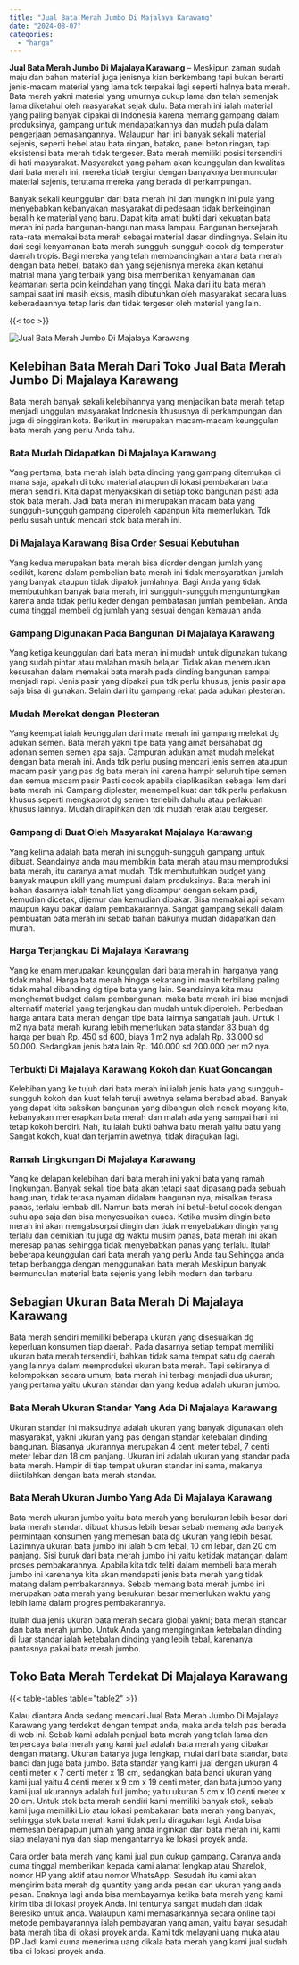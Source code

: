 ```yaml
---
title: "Jual Bata Merah Jumbo Di Majalaya Karawang"
date: "2024-08-07"
categories: 
  - "harga"
---
```


**Jual Bata Merah Jumbo Di Majalaya Karawang** – Meskipun zaman sudah maju dan bahan material juga jenisnya kian berkembang tapi bukan berarti jenis-macam material yang lama tdk terpakai lagi seperti halnya bata merah. Bata merah yakni material yang umurnya cukup lama dan telah semenjak lama diketahui oleh masyarakat sejak dulu. Bata merah ini ialah material yang paling banyak dipakai di Indonesia karena memang gampang dalam produksinya, gampang untuk mendapatkannya dan mudah pula dalam pengerjaan pemasangannya. Walaupun hari ini banyak sekali material sejenis, seperti hebel atau bata ringan, batako, panel beton ringan, tapi eksistensi bata merah tidak tergeser. Bata merah memiliki posisi tersendiri di hati masyarakat. Masyarakat yang paham akan keunggulan dan kwalitas dari bata merah ini, mereka tidak tergiur dengan banyaknya bermunculan material sejenis, terutama mereka yang berada di perkampungan.

Banyak sekali keunggulan dari bata merah ini dan mungkin ini pula yang menyebabkan kebanyakan masyarakat di pedesaan tidak berkeinginan beralih ke material yang baru. Dapat kita amati bukti dari kekuatan bata merah ini pada bangunan-bangunan masa lampau. Bangunan bersejarah rata-rata memakai bata merah sebagai material dasar dindingnya. Selain itu dari segi kenyamanan bata merah sungguh-sungguh cocok dg temperatur daerah tropis. Bagi mereka yang telah membandingkan antara bata merah dengan bata hebel, batako dan yang sejenisnya mereka akan ketahui matrial mana yang terbaik yang bisa memberikan kenyamanan dan keamanan serta poin keindahan yang tinggi. Maka dari itu bata merah sampai saat ini masih eksis, masih dibutuhkan oleh masyarakat secara luas, keberadaannya tetap laris dan tidak tergeser oleh material yang lain.

{{< toc >}}

![Jual Bata Merah Jumbo Di Majalaya Karawang](/images/jual-bata-merah-17.png)

## Kelebihan Bata Merah Dari Toko Jual Bata Merah Jumbo Di Majalaya Karawang

Bata merah banyak sekali kelebihannya yang menjadikan bata merah tetap menjadi unggulan masyarakat Indonesia khususnya di perkampungan dan juga di pinggiran kota. Berikut ini merupakan macam-macam keunggulan bata merah yang perlu Anda tahu.

### Bata Mudah Didapatkan Di Majalaya Karawang

Yang pertama, bata merah ialah bata dinding yang gampang ditemukan di mana saja, apakah di toko material ataupun di lokasi pembakaran bata merah sendiri. Kita dapat menyaksikan di setiap toko bangunan pasti ada stok bata merah. Jadi bata merah ini merupakan macam bata yang sungguh-sungguh gampang diperoleh kapanpun kita memerlukan. Tdk perlu susah untuk mencari stok bata merah ini.

### Di Majalaya Karawang Bisa Order Sesuai Kebutuhan

Yang kedua merupakan bata merah bisa diorder dengan jumlah yang sedikit, karena dalam pembelian bata merah ini tidak mensyaratkan jumlah yang banyak ataupun tidak dipatok jumlahnya. Bagi Anda yang tidak membutuhkan banyak bata merah, ini sungguh-sungguh menguntungkan karena anda tidak perlu keder dengan pembatasan jumlah pembelian. Anda cuma tinggal membeli dg jumlah yang sesuai dengan kemauan anda.

### Gampang Digunakan Pada Bangunan Di Majalaya Karawang

Yang ketiga keunggulan dari bata merah ini mudah untuk digunakan tukang yang sudah pintar atau malahan masih belajar. Tidak akan menemukan kesusahan dalam memakai bata merah pada dinding bangunan sampai menjadi rapi. Jenis pasir yang dipakai pun tdk perlu khusus, jenis pasir apa saja bisa di gunakan. Selain dari itu gampang rekat pada adukan plesteran.

### Mudah Merekat dengan Plesteran

Yang keempat ialah keunggulan dari mata merah ini gampang melekat dg adukan semen. Bata merah yakni tipe bata yang amat bersahabat dg adonan semen semen apa saja. Campuran adukan amat mudah melekat dengan bata merah ini. Anda tdk perlu pusing mencari jenis semen ataupun macam pasir yang pas dg bata merah ini karena hampir seluruh tipe semen dan semua macam pasir Pasti cocok apabila diaplikasikan sebagai lem dari bata merah ini. Gampang diplester, menempel kuat dan tdk perlu perlakuan khusus seperti mengkaprot dg semen terlebih dahulu atau perlakuan khusus lainnya. Mudah dirapihkan dan tdk mudah retak atau bergeser.

### Gampang di Buat Oleh Masyarakat Majalaya Karawang

Yang kelima adalah bata merah ini sungguh-sungguh gampang untuk dibuat. Seandainya anda mau membikin bata merah atau mau memproduksi bata merah, itu caranya amat mudah. Tdk membutuhkan budget yang banyak maupun skill yang mumpuni dalam produksinya. Bata merah ini bahan dasarnya ialah tanah liat yang dicampur dengan sekam padi, kemudian dicetak, dijemur dan kemudian dibakar. Bisa memakai api sekam maupun kayu bakar dalam pembakarannya. Sangat gampang sekali dalam pembuatan bata merah ini sebab bahan bakunya mudah didapatkan dan murah.

### Harga Terjangkau Di Majalaya Karawang

Yang ke enam merupakan keunggulan dari bata merah ini harganya yang tidak mahal. Harga bata merah hingga sekarang ini masih terbilang paling tidak mahal dibanding dg tipe bata yang lain. Seandainya kita mau menghemat budget dalam pembangunan, maka bata merah ini bisa menjadi alternatif material yang terjangkau dan mudah untuk diperoleh. Perbedaan harga antara bata merah dengan tipe bata lainnya sangatlah jauh. Untuk 1 m2 nya bata merah kurang lebih memerlukan bata standar 83 buah dg harga per buah Rp. 450 sd 600, biaya 1 m2 nya adalah Rp. 33.000 sd 50.000. Sedangkan jenis bata lain Rp. 140.000 sd 200.000 per m2 nya.

### Terbukti Di Majalaya Karawang Kokoh dan Kuat Goncangan

Kelebihan yang ke tujuh dari bata merah ini ialah jenis bata yang sungguh-sungguh kokoh dan kuat telah teruji awetnya selama berabad abad. Banyak yang dapat kita saksikan bangunan yang dibangun oleh nenek moyang kita, kebanyakan menerapkan bata merah dan malah ada yang sampai hari ini tetap kokoh berdiri. Nah, itu ialah bukti bahwa batu merah yaitu batu yang Sangat kokoh, kuat dan terjamin awetnya, tidak diragukan lagi.

### Ramah Lingkungan Di Majalaya Karawang

Yang ke delapan kelebihan dari bata merah ini yakni bata yang ramah lingkungan. Banyak sekali tipe bata akan tetapi saat dipasang pada sebuah bangunan, tidak terasa nyaman didalam bangunan nya, misalkan terasa panas, terlalu lembab dll. Namun bata merah ini betul-betul cocok dengan suhu apa saja dan bisa menyesuaikan cuaca. Ketika musim dingin bata merah ini akan mengabsorpsi dingin dan tidak menyebabkan dingin yang terlalu dan demikian itu juga dg waktu musim panas, bata merah ini akan meresap panas sehingga tidak menyebabkan panas yang terlalu. Itulah beberapa keunggulan dari bata merah yang perlu Anda tau Sehingga anda tetap berbangga dengan menggunakan bata merah Meskipun banyak bermunculan material bata sejenis yang lebih modern dan terbaru.

## Sebagian Ukuran Bata Merah Di Majalaya Karawang

Bata merah sendiri memiliki beberapa ukuran yang disesuaikan dg keperluan konsumen tiap daerah. Pada dasarnya setiap tempat memiliki ukuran bata merah tersendiri, bahkan tidak sama tempat satu dg daerah yang lainnya dalam memproduksi ukuran bata merah. Tapi sekiranya di kelompokkan secara umum, bata merah ini terbagi menjadi dua ukuran; yang pertama yaitu ukuran standar dan yang kedua adalah ukuran jumbo.

### Bata Merah Ukuran Standar Yang Ada Di Majalaya Karawang

Ukuran standar ini maksudnya adalah ukuran yang banyak digunakan oleh masyarakat, yakni ukuran yang pas dengan standar ketebalan dinding bangunan. Biasanya ukurannya merupakan 4 centi meter tebal, 7 centi meter lebar dan 18 cm panjang. Ukuran ini adalah ukuran yang standar pada bata merah. Hampir di tiap tempat ukuran standar ini sama, makanya diistilahkan dengan bata merah standar.

### Bata Merah Ukuran Jumbo Yang Ada Di Majalaya Karawang

Bata merah ukuran jumbo yaitu bata merah yang berukuran lebih besar dari bata merah standar. dibuat khusus lebih besar sebab memang ada banyak permintaan konsumen yang memesan bata dg ukuran yang lebih besar. Lazimnya ukuran bata jumbo ini ialah 5 cm tebal, 10 cm lebar, dan 20 cm panjang. Sisi buruk dari bata merah jumbo ini yaitu ketidak matangan dalam proses pembakarannya. Apabila kita tdk teliti dalam membeli bata merah jumbo ini karenanya kita akan mendapati jenis bata merah yang tidak matang dalam pembakarannya. Sebab memang bata merah jumbo ini merupakan bata merah yang berukuran besar memerlukan waktu yang lebih lama dalam progres pembakarannya.

Itulah dua jenis ukuran bata merah secara global yakni; bata merah standar dan bata merah jumbo. Untuk Anda yang menginginkan ketebalan dinding di luar standar ialah ketebalan dinding yang lebih tebal, karenanya pantasnya pakai bata merah jumbo.

## Toko Bata Merah Terdekat Di Majalaya Karawang

{{< table-tables table="table2" >}}

Kalau diantara Anda sedang mencari Jual Bata Merah Jumbo Di Majalaya Karawang yang terdekat dengan tempat anda, maka anda telah pas berada di web ini. Sebab kami adalah penjual bata merah yang telah lama dan terpercaya bata merah yang kami jual adalah bata merah yang dibakar dengan matang. Ukuran batanya juga lengkap, mulai dari bata standar, bata banci dan juga bata jumbo. Bata standar yang kami jual dengan ukuran 4 centi meter x 7 centi meter x 18 cm, sedangkan bata banci ukuran yang kami jual yaitu 4 centi meter x 9 cm x 19 centi meter, dan bata jumbo yang kami jual ukurannya adalah full jumbo; yaitu ukuran 5 cm x 10 centi meter x 20 cm. Untuk stok bata merah sendiri kami memiliki banyak stok, sebab kami juga memiliki Lio atau lokasi pembakaran bata merah yang banyak, sehingga stok bata merah kami tidak perlu diragukan lagi. Anda bisa memesan berapapun jumlah yang anda inginkan dari bata merah ini, kami siap melayani nya dan siap mengantarnya ke lokasi proyek anda.

Cara order bata merah yang kami jual pun cukup gampang. Caranya anda cuma tinggal memberikan kepada kami alamat lengkap atau Sharelok, nomor HP yang aktif atau nomor WhatsApp. Sesudah itu kami akan mengirim bata merah dg quantity yang anda pesan dan ukuran yang anda pesan. Enaknya lagi anda bisa membayarnya ketika bata merah yang kami kirim tiba di lokasi proyek Anda. Ini tentunya sangat mudah dan tidak Beresiko untuk anda. Walaupun kami memasarkannya secara online tapi metode pembayarannya ialah pembayaran yang aman, yaitu bayar sesudah bata merah tiba di lokasi proyek anda. Kami tdk melayani uang muka atau DP Jadi kami cuma menerima uang dikala bata merah yang kami jual sudah tiba di lokasi proyek anda.
